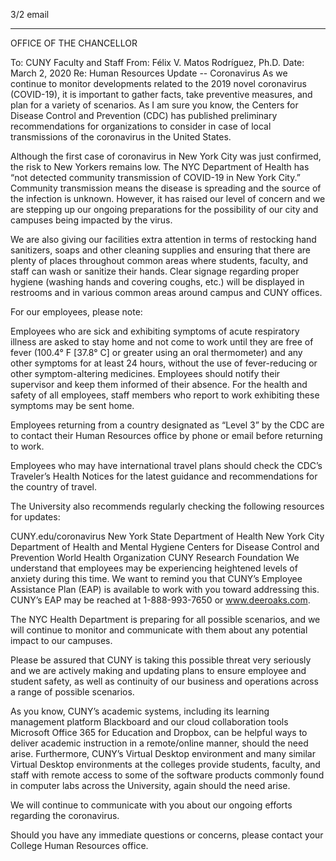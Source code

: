 3/2 email

----

OFFICE OF THE CHANCELLOR

To:	CUNY Faculty and Staff
From:	Félix V. Matos Rodríguez, Ph.D.
Date:	March 2, 2020
Re:	Human Resources Update -- Coronavirus
As we continue to monitor developments related to the 2019 novel coronavirus (COVID-19), it is important to gather facts, take preventive measures, and plan for a variety of scenarios. As I am sure you know, the Centers for Disease Control and Prevention (CDC) has published preliminary recommendations for organizations to consider in case of local transmissions of the coronavirus in the United States.

Although the first case of coronavirus in New York City was just confirmed, the risk to New Yorkers remains low. The NYC Department of Health has “not detected community transmission of COVID-19 in New York City.” Community transmission means the disease is spreading and the source of the infection is unknown. However, it has raised our level of concern and we are stepping up our ongoing preparations for the possibility of our city and campuses being impacted by the virus.

We are also giving our facilities extra attention in terms of restocking hand sanitizers, soaps and other cleaning supplies and ensuring that there are plenty of places throughout common areas where students, faculty, and staff can wash or sanitize their hands. Clear signage regarding proper hygiene (washing hands and covering coughs, etc.) will be displayed in restrooms and in various common areas around campus and CUNY offices.

For our employees, please note:

Employees who are sick and exhibiting symptoms of acute respiratory illness are asked to stay home and not come to work until they are free of fever (100.4° F [37.8° C] or greater using an oral thermometer) and any other symptoms for at least 24 hours, without the use of fever-reducing or other symptom-altering medicines. Employees should notify their supervisor and keep them informed of their absence. For the health and safety of all employees, staff members who report to work exhibiting these symptoms may be sent home.

Employees returning from a country designated as “Level 3” by the CDC are to contact their Human Resources office by phone or email before returning to work.

Employees who may have international travel plans should check the CDC’s Traveler’s Health Notices for the latest guidance and recommendations for the country of travel.

The University also recommends regularly checking the following resources for updates:

CUNY.edu/coronavirus
New York State Department of Health
New York City Department of Health and Mental Hygiene
Centers for Disease Control and Prevention
World Health Organization
CUNY Research Foundation
We understand that employees may be experiencing heightened levels of anxiety during this time.  We want to remind you that CUNY’s Employee Assistance Plan (EAP) is available to work with you toward addressing this.  CUNY’s EAP may be reached at 1-888-993-7650 or www.deeroaks.com.

The NYC Health Department is preparing for all possible scenarios, and we will continue to monitor and communicate with them about any potential impact to our campuses.

Please be assured that CUNY is taking this possible threat very seriously and we are actively making and updating plans to ensure employee and student safety, as well as continuity of our business and operations across a range of possible scenarios.

As you know, CUNY’s academic systems, including its learning management platform Blackboard and our cloud collaboration tools Microsoft Office 365 for Education and Dropbox, can be helpful ways to deliver academic instruction in a remote/online manner, should the need arise.  Furthermore, CUNY’s Virtual Desktop environment and many similar Virtual Desktop environments at the colleges provide students, faculty, and staff with remote access to some of the software products commonly found in computer labs across the University, again should the need arise.

We will continue to communicate with you about our ongoing efforts regarding the coronavirus.

Should you have any immediate questions or concerns, please contact your College Human Resources office.
